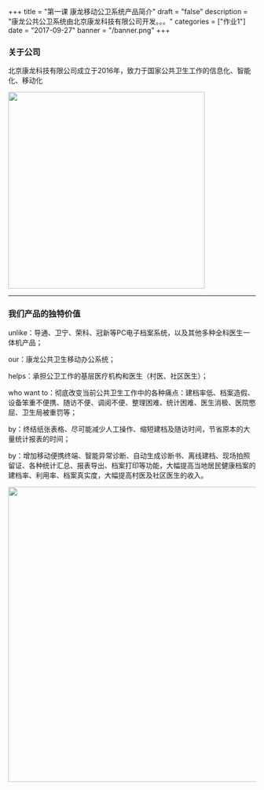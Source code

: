 +++
title = "第一课 康龙移动公卫系统产品简介"
draft = "false"
description = "康龙公共公卫系统由北京康龙科技有限公司开发。。。"
categories = ["作业1"]
date = "2017-09-27"
banner = "/banner.png"
+++


### 关于公司
北京康龙科技有限公司成立于2016年，致力于国家公共卫生工作的信息化、智能化、移动化

<img src="/com.png" width="400">

* * *
### 我们产品的独特价值
unlike：导通、卫宁、荣科、冠新等PC电子档案系统，以及其他多种全科医生一体机产品；

our：康龙公共卫生移动办公系统；

helps：承担公卫工作的基层医疗机构和医生（村医、社区医生）；

who want to：彻底改变当前公共卫生工作中的各种痛点：建档率低、档案造假、设备笨重不便携、随访不便、调阅不便、整理困难、统计困难、医生消极、医院憋屈、卫生局被重罚等；

by：终结纸张表格、尽可能减少人工操作、缩短建档及随访时间，节省原本的大量统计报表的时间；

by：增加移动便携终端、智能异常诊断、自动生成诊断书、离线建档、现场拍照留证、各种统计汇总、报表导出、档案打印等功能，大幅提高当地居民健康档案的建档率、利用率、档案真实度，大幅提高村医及社区医生的收入。

<img src="/product.png" width="600">


